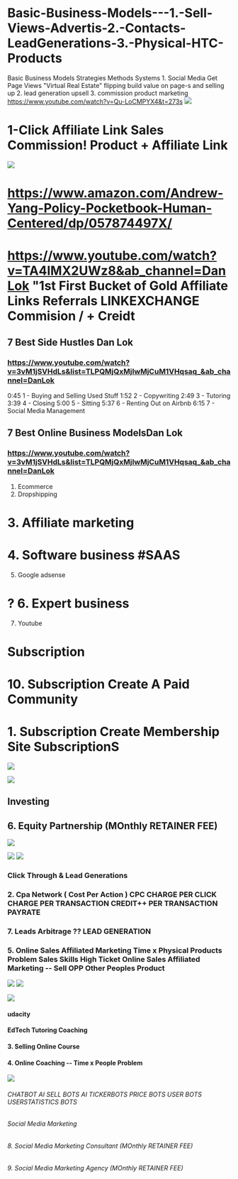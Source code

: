 # Basic-Business-Models---1.-Sell-Views-Advertis-2.-Contacts-LeadGenerations-3.-Physical-HTC-Products
Basic Business Models Strategies Methods Systems 1. Social Media Get Page Views "Virtual Real Estate" flipping build value on page-s and selling up 2. lead generation upsell 3. commission product marketing
https://www.youtube.com/watch?v=Qu-LoCMPYX4&t=273s
![](https://i.gr-assets.com/images/S/compressed.photo.goodreads.com/books/1541948713i/42167361._SY75_.jpg)
# 1-Click Affiliate Link Sales Commission! Product + Affiliate Link

![](https://pbs.twimg.com/card_img/1342605165854158848/9-2beJf2?format=png&name=small)
# https://www.amazon.com/Andrew-Yang-Policy-Pocketbook-Human-Centered/dp/057874497X/

# https://www.youtube.com/watch?v=TA4lMX2UWz8&ab_channel=DanLok "1st First Bucket of Gold Affiliate Links Referrals LINKEXCHANGE Commision / + Creidt


## 7 Best Side Hustles Dan Lok
### https://www.youtube.com/watch?v=3vM1jSVHdLs&list=TLPQMjQxMjIwMjCuM1VHqsaq_&ab_channel=DanLok
0:45 1 - Buying and Selling Used Stuff
1:52 2 - Copywriting
2:49 3 - Tutoring
3:39 4 - Closing
5:00 5 - Sitting
5:37 6 - Renting Out on Airbnb
6:15 7 -  Social Media Management


## 7 Best Online Business ModelsDan Lok
### https://www.youtube.com/watch?v=3vM1jSVHdLs&list=TLPQMjQxMjIwMjCuM1VHqsaq_&ab_channel=DanLok
1. Ecommerce
2. Dropshipping
# 3. Affiliate marketing
# 4. Software business #SAAS
5. Google adsense
# ? 6. Expert business  
7. Youtube

# Subscription
# 10. Subscription Create A Paid Community
# 1. Subscription Create Membership Site SubscriptionS
![](https://images-na.ssl-images-amazon.com/images/I/71zWF5IBT9L.jpg)


![](https://blog.adioma.com/wp-content/uploads/2013/05/how-funding-works-infographic.png)
## Investing
## 6. Equity Partnership (MOnthly RETAINER FEE)


![](https://blog.adioma.com/wp-content/uploads/2013/05/how-funding-works-infographic.png)

![](https://www.appsflyer.com/wp-content/uploads/2018/09/cpa-graphic.png)
![](https://www.tune.com/tune-com-content/uploads/2019/01/what-is-affiliate-marketing.jpg)
### Click Through & Lead Generations 
### 2. Cpa Network ( Cost Per Action )  CPC CHARGE PER CLICK CHARGE PER TRANSACTION CREDIT++ PER TRANSACTION PAYRATE
### 7. Leads Arbitrage ?? LEAD GENERATION
### 5. Online Sales Affiliated Marketing  Time x Physical Products Problem Sales Skills  High Ticket Online Sales Affiliated Marketing -- Sell OPP Other Peoples Product
![](https://www.appsflyer.com/wp-content/uploads/2018/09/cpa-graphic.png)
![](https://blog.hubspot.com/hs-fs/hubfs/larger-inbound-methodology.png?width=600&name=larger-inbound-methodology.png)


![](https://miro.medium.com/max/1356/1*hWHfNVYS4B1dgB75bhUAXQ.png)
#### udacity
#### EdTech Tutoring Coaching 
#### 3. Selling Online Course 
#### 4. Online Coaching -- Time x People Problem

![](https://image.flaticon.com/icons/png/512/124/124019.png)
###### CHATBOT AI SELL BOTS AI TICKERBOTS PRICE BOTS USER BOTS USERSTATISTICS BOTS
###### Social Media Marketing
###### 8. Social Media Marketing Consultant (MOnthly RETAINER FEE)
###### 9. Social Media Marketing Agency (MOnthly RETAINER FEE)


